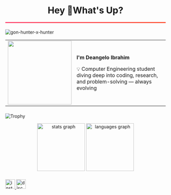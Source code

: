 <h1 align="center">Hey 👋What's Up?</h1>

<hr style="border: 0; height: 3px; background: linear-gradient(to right, #FF416C, #FF4B2B); margin: 20px 0;">

![gon-hunter-x-hunter](https://github.com/user-attachments/assets/b2d46121-fae8-41eb-a34c-646a74bdb844)

<table>
  <tr>
    <td>
      <img src="./assets/gon.gif" width="200">
    </td>
    <td>
      <p><strong>I'm Deangelo Ibrahim</strong></p>
      <p>💡 Computer Engineering student diving deep into coding, research, and problem-solving — always evolving</p>
    </td>
  </tr>
</table>

###

![Trophy](https://github-profile-trophy.vercel.app/?username=deaxgelo&theme=onedark)
<div align="center">
  <img src="https://github-readme-stats.vercel.app/api?username=deaxgelo&hide_title=false&hide_rank=false&show_icons=true&include_all_commits=true&count_private=true&disable_animations=false&theme=dracula&locale=en&hide_border=false&order=1" height="150" alt="stats graph"  />
  <img src="https://github-readme-stats.vercel.app/api/top-langs?username=deaxgelo&locale=en&hide_title=false&layout=compact&card_width=320&langs_count=5&theme=dracula&hide_border=false&order=2" height="150" alt="languages graph"  />
</div>

###
<a href="https://instagram.com/deangeloibrahimm" target="_blank" rel="noopener noreferrer">
  <img src="https://img.shields.io/static/v1?message=Instagram&logo=instagram&label=&color=E4405F&logoColor=white&labelColor=&style=for-the-badge" height="30" alt="instagram logo" />
</a> <img src="https://img.shields.io/static/v1?message=Discord&logo=discord&label=&color=7289DA&logoColor=white&labelColor=&style=for-the-badge" height="30" alt="discord logo"  />
